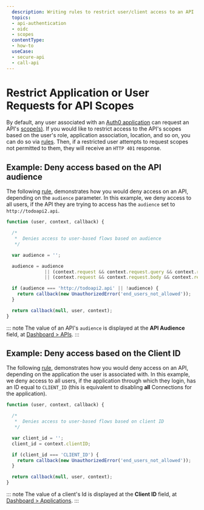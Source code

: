 ```yaml
---
  description: Writing rules to restrict user/client access to an API
  topics:
  - api-authentication
  - oidc
  - scopes
  contentType: 
  - how-to
  useCase:
  - secure-api
  - call-api
---
```


# Restrict Application or User Requests for API Scopes

By default, any user associated with an [Auth0 application](/applications) can request an API's [scope(s)](/scopes#api-scopes). If you would like to restrict access to the API's scopes based on the user's role, application association, location, and so on, you can do so via [rules](/rules). Then, if a restricted user attempts to request scopes not permitted to them, they will receive an `HTTP 401` response.

## Example: Deny access based on the API audience

The following [rule](/rules), demonstrates how you would deny access on an API, depending on the `audience` parameter. In this example, we deny access to all users, if the API they are trying to access has the `audience` set to `http://todoapi2.api`.

```js
function (user, context, callback) {

  /*
   *  Denies access to user-based flows based on audience
   */

  var audience = '';

  audience = audience
              || (context.request && context.request.query && context.request.query.audience)
              || (context.request && context.request.body && context.request.body.audience);

  if (audience === 'http://todoapi2.api' || !audience) {
    return callback(new UnauthorizedError('end_users_not_allowed'));
  }

  return callback(null, user, context);
}
```

::: note
The value of an API's `audience` is displayed at the **API Audience** field, at [Dashboard > APIs](${manage_url}/#/apis).
:::

## Example: Deny access based on the Client ID

The following [rule](/rules), demonstrates how you would deny access on an API, depending on the application the user is associated with. In this example, we deny access to all users, if the application through which they login, has an ID equal to `CLIENT_ID` (this is equivalent to disabling **all** Connections for the application).

```js
function (user, context, callback) {

  /*
   *  Denies access to user-based flows based on client ID
   */

  var client_id = '';
  client_id = context.clientID;

  if (client_id === 'CLIENT_ID') {
    return callback(new UnauthorizedError('end_users_not_allowed'));
  }

  return callback(null, user, context);
}
```

::: note
The value of a client's Id is displayed at the **Client ID** field, at [Dashboard > Applications](${manage_url}/#/applications).
:::
